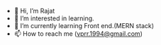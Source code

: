- 👋 Hi, I’m Rajat
- 👀 I’m interested in learning.
- 🌱 I’m currently learning Front end.(MERN stack)
- 📫 How to reach me (vprr.1994@gmail.com)

<!---
gituserrajat/gituserrajat is a ✨ special ✨ repository because its `README.md` (this file) appears on your GitHub profile.
You can click the Preview link to take a look at your changes.
--->
